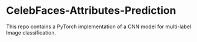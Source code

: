 # CelebFaces-Attributes-Prediction
This repo contains a PyTorch implementation of a CNN model for multi-label Image classification.
